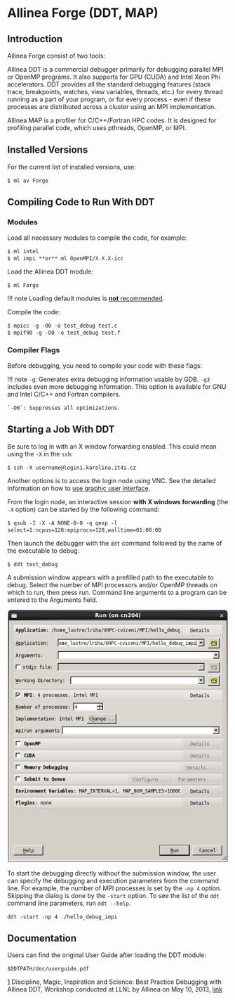 # Allinea Forge (DDT, MAP)

## Introduction

Allinea Forge consist of two tools:

Allinea DDT is a commercial debugger primarily for debugging parallel MPI or OpenMP programs. It also supports for GPU (CUDA) and Intel Xeon Phi accelerators. DDT provides all the standard debugging features (stack trace, breakpoints, watches, view variables, threads, etc.) for every thread running as a part of your program, or for every process - even if these processes are distributed across a cluster using an MPI implementation.

Allinea MAP is a profiler for C/C++/Fortran HPC codes. It is designed for profiling parallel code, which uses pthreads, OpenMP, or MPI.

## Installed Versions

For the current list of installed versions, use:

```console
$ ml av Forge
```

## Compiling Code to Run With DDT

### Modules

Load all necessary modules to compile the code, for example:

```console
$ ml intel
$ ml impi **or** ml OpenMPI/X.X.X-icc
```

Load the Allinea DDT module:

```console
$ ml Forge
```

!!! note
    Loading default modules is [**not** recommended][2].

Compile the code:

```console
$ mpicc -g -O0 -o test_debug test.c
$ mpif90 -g -O0 -o test_debug test.f
```

### Compiler Flags

Before debugging, you need to compile your code with these flags:

!!! note
    `-g`: Generates extra debugging information usable by GDB. `-g3` includes even more debugging information. This option is available for GNU and Intel C/C++ and Fortran compilers.

    `-O0`: Suppresses all optimizations.

## Starting a Job With DDT

Be sure to log in with an X window forwarding enabled. This could mean using the `-X` in the `ssh`:

```console
$ ssh -X username@login1.karolina.it4i.cz
```

Another options is to access the login node using VNC. See the detailed information on how to [use graphic user interface][1].

From the login node, an interactive session **with X windows forwarding** (the `-X` option) can be started by the following command:

```console
$ qsub -I -X -A NONE-0-0 -q qexp -l select=1:ncpus=128:mpiprocs=128,walltime=01:00:00
```

Then launch the debugger with the `ddt` command followed by the name of the executable to debug:

```console
$ ddt test_debug
```

A submission window appears with a prefilled path to the executable to debug. Select the number of MPI processors and/or OpenMP threads on which to run, then press run. Command line arguments to a program can be entered to the Arguments field.

![](../../img/ddt1.png)

To start the debugging directly without the submission window, the user can specify the debugging and execution parameters from the command line. For example, the number of MPI processes is set by the `-np 4` option. Skipping the dialog is done by the `-start` option. To see the list of the `ddt` command line parameters, run `ddt --help`.

```console
ddt -start -np 4 ./hello_debug_impi
```

## Documentation

Users can find the original User Guide after loading the DDT module:

```console
$DDTPATH/doc/userguide.pdf
```

[1] Discipline, Magic, Inspiration and Science: Best Practice Debugging with Allinea DDT, Workshop conducted at LLNL by Allinea on May 10, 2013, [link][a]

[1]: ../../general/accessing-the-clusters/graphical-user-interface/x-window-system.md
[2]: ../../modules/lmod/#loading-modules

[a]: https://computing.llnl.gov/tutorials/allineaDDT/index.html
